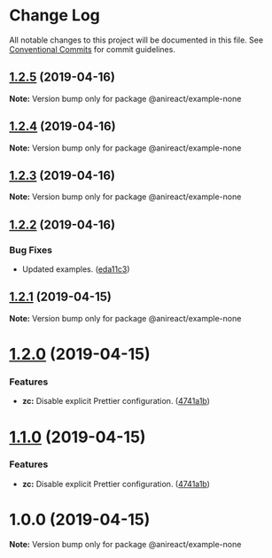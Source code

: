 # Change Log

All notable changes to this project will be documented in this file.
See [Conventional Commits](https://conventionalcommits.org) for commit guidelines.

## [1.2.5](https://github.com/anireact/zc/compare/v1.2.4...v1.2.5) (2019-04-16)

**Note:** Version bump only for package @anireact/example-none





## [1.2.4](https://github.com/anireact/zc/compare/v1.2.3...v1.2.4) (2019-04-16)

**Note:** Version bump only for package @anireact/example-none





## [1.2.3](https://github.com/anireact/zc/compare/v1.2.2...v1.2.3) (2019-04-16)

**Note:** Version bump only for package @anireact/example-none





## [1.2.2](https://github.com/anireact/zc/compare/v1.2.1...v1.2.2) (2019-04-16)


### Bug Fixes

* Updated examples. ([eda11c3](https://github.com/anireact/zc/commit/eda11c3))





## [1.2.1](https://github.com/anireact/zc/compare/v1.2.0...v1.2.1) (2019-04-15)

**Note:** Version bump only for package @anireact/example-none





# [1.2.0](https://github.com/anireact/zc/compare/v1.0.0...v1.2.0) (2019-04-15)


### Features

* **zc:** Disable explicit Prettier configuration. ([4741a1b](https://github.com/anireact/zc/commit/4741a1b))





# [1.1.0](https://github.com/anireact/zc/compare/v1.0.0...v1.1.0) (2019-04-15)


### Features

* **zc:** Disable explicit Prettier configuration. ([4741a1b](https://github.com/anireact/zc/commit/4741a1b))





# 1.0.0 (2019-04-15)

**Note:** Version bump only for package @anireact/example-none

